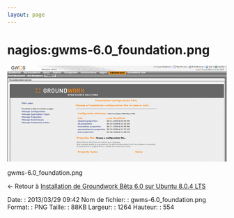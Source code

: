```yaml
---
layout: page
---
```


nagios:gwms-6.0\_foundation.png
===============================

[![gwms-6.0\_foundation.png](../../assets/media/nagios/gwms-6.0_foundation.png@cache=&w=900&h=394 "gwms-6.0_foundation.png")](../../assets/media/nagios/gwms-6.0_foundation.png@cache= "Afficher le fichier original")

gwms-6.0\_foundation.png

← Retour à [Installation de Groundwork Bêta 6.0 sur Ubuntu 8.0.4
LTS](../../groundwork/groundwork6.0-install-ubuntu.html "groundwork:groundwork6.0-install-ubuntu")

Date:
:   2013/03/29 09:42
Nom de fichier:
:   gwms-6.0\_foundation.png
Format:
:   PNG
Taille:
:   88KB
Largeur:
:   1264
Hauteur:
:   554

